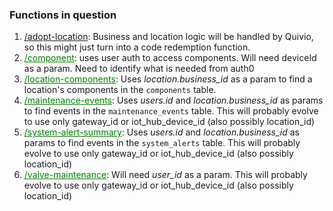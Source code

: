 ### Functions in question

1. [/adopt-location](): Business and location logic will be handled by Quivio, so this might just turn into a code redemption function.
2. [/component](done): uses user auth to access components. Will need deviceId as a param. Need to identify what is needed from auth0
3. [/location-components](done): Uses _location.business_id_ as a param to find a location's components in the `components` table.
4. [/maintenance-events](done): Uses _users.id_ and _location.business_id_ as params to find events in the `maintenance_events` table. This will probably evolve to use only gateway_id or iot_hub_device_id (also possibly location_id)
5. [/system-alert-summary](done): Uses _users.id_ and _location.business_id_ as params to find events in the `system_alerts` table. This will probably evolve to use only gateway_id or iot_hub_device_id (also possibly location_id)
6. [/valve-maintenance](done): Will need _user_id_ as a param. This will probably evolve to use only gateway_id or iot_hub_device_id (also possibly location_id)

<style>
[href*="delete"] {
    color: red;
  }
[href*="done"] {
    color: green;
  }
[href*="functionUpdated"] {
    color: yellow;
  }
<style>

